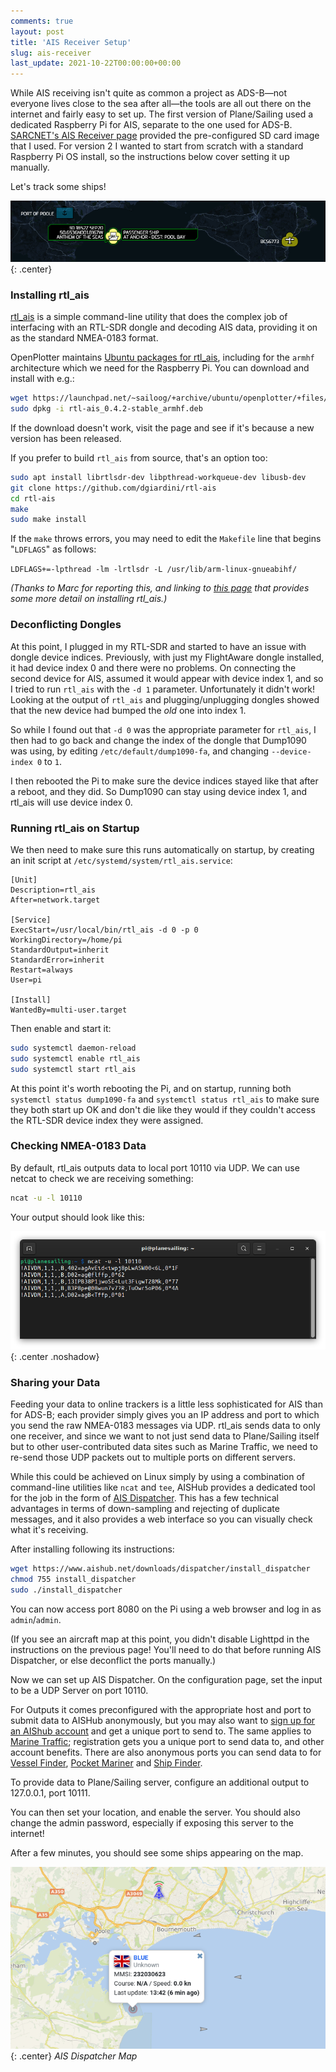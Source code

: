 ```yaml
---
comments: true
layout: post
title: 'AIS Receiver Setup'
slug: ais-receiver
last_update: 2021-10-22T00:00:00+00:00
---
```


While AIS receiving isn't quite as common a project as ADS-B&mdash;not everyone lives close to the sea after all&mdash;the tools are all out there on the internet and fairly easy to set up. The first version of Plane/Sailing used a dedicated Raspberry Pi for AIS, separate to the one used for ADS-B. [SARCNET's AIS Receiver page](https://www.sarcnet.org/ais-receiver.html) provided the pre-configured SD card image that I used. For version 2 I wanted to start from scratch with a standard Raspberry Pi OS install, so the instructions below cover setting it up manually.

Let's track some ships!

![Anthem of the Seas in Plane/Sailing](/hardware/planesailing/anthem.png){: .center}

### Installing rtl_ais

[rtl_ais](https://github.com/dgiardini/rtl-ais) is a simple command-line utility that does the complex job of interfacing with an RTL-SDR dongle and decoding AIS data, providing it on as the standard NMEA-0183 format.

OpenPlotter maintains [Ubuntu packages for rtl_ais](https://launchpad.net/~sailoog/+archive/ubuntu/openplotter/+sourcepub/11585432/+listing-archive-extra), including for the `armhf` architecture which we need for the Raspberry Pi. You can download and install with e.g.:

```bash
wget https://launchpad.net/~sailoog/+archive/ubuntu/openplotter/+files/rtl-ais_0.4.2-stable_armhf.deb
sudo dpkg -i rtl-ais_0.4.2-stable_armhf.deb
```

If the download doesn't work, visit the page and see if it's because a new version has been released.

If you prefer to build `rtl_ais` from source, that's an option too:

```bash
sudo apt install librtlsdr-dev libpthread-workqueue-dev libusb-dev
git clone https://github.com/dgiardini/rtl-ais
cd rtl-ais
make
sudo make install
```

If the `make` throws errors, you may need to edit the `Makefile` line that begins "`LDFLAGS`" as follows:

`LDFLAGS+=-lpthread -lm -lrtlsdr -L /usr/lib/arm-linux-gnueabihf/`

*(Thanks to Marc for reporting this, and linking to [this page](https://pysselilivet.blogspot.com/2020/05/ais-reciever-for-raspberry-pi-2-channel.html) that provides some more detail on installing rtl_ais.)*

### Deconflicting Dongles

At this point, I plugged in my RTL-SDR and started to have an issue with dongle device indices. Previously, with just my FlightAware dongle installed, it had device index 0 and there were no problems. On connecting the second device for AIS, assumed it would appear with device index 1, and so I tried to run `rtl_ais` with the `-d 1` parameter. Unfortunately it didn't work! Looking at the output of `rtl_ais` and plugging/unplugging dongles showed that the new device had bumped the *old* one into index 1.

So while I found out that `-d 0` was the appropriate parameter for `rtl_ais`, I then had to go back and change the index of the dongle that Dump1090 was using, by editing `/etc/default/dump1090-fa`, and changing `--device-index 0` to `1`.

I then rebooted the Pi to make sure the device indices stayed like that after a reboot, and they did. So Dump1090 can stay using device index 1, and rtl_ais will use device index 0.


### Running rtl_ais on Startup

We then need to make sure this runs automatically on startup, by creating an init script at `/etc/systemd/system/rtl_ais.service`:

```
[Unit]
Description=rtl_ais
After=network.target

[Service]
ExecStart=/usr/local/bin/rtl_ais -d 0 -p 0
WorkingDirectory=/home/pi
StandardOutput=inherit
StandardError=inherit
Restart=always
User=pi

[Install]
WantedBy=multi-user.target
```

Then enable and start it:

```bash
sudo systemctl daemon-reload
sudo systemctl enable rtl_ais
sudo systemctl start rtl_ais
```

At this point it's worth rebooting the Pi, and on startup, running both `systemctl status dump1090-fa` and `systemctl status rtl_ais` to make sure they both start up OK and don't die like they would if they couldn't access the RTL-SDR device index they were assigned.


### Checking NMEA-0183 Data

By default, rtl_ais outputs data to local port 10110 via UDP. We can use netcat to check we are receiving something:

```bash
ncat -u -l 10110
```

Your output should look like this:

![Terminal showing AIS NMEA-0183 data](/hardware/planesailing/ais-nmea.png){: .center .noshadow}


### Sharing your Data

Feeding your data to online trackers is a little less sophisticated for AIS than for ADS-B; each provider simply gives you an IP address and port to which you send the raw NMEA-0183 messages via UDP. rtl_ais sends data to only one receiver, and since we want to not just send data to Plane/Sailing itself but to other user-contributed data sites such as Marine Traffic, we need to re-send those UDP packets out to multiple ports on different servers.

While this could be achieved on Linux simply by using a combination of command-line utilities like `ncat` and `tee`, AISHub provides a dedicated tool for the job in the form of [AIS Dispatcher](https://www.aishub.net/ais-dispatcher). This has a few technical advantages in terms of down-sampling and rejecting of duplicate messages, and it also provides a web interface so you can visually check what it's receiving.

After installing following its instructions:

```bash
wget https://www.aishub.net/downloads/dispatcher/install_dispatcher
chmod 755 install_dispatcher
sudo ./install_dispatcher
```

You can now access port 8080 on the Pi using a web browser and log in as `admin`/`admin`.

(If you see an aircraft map at this point, you didn't disable Lighttpd in the instructions on the previous page! You'll need to do that before running AIS Dispatcher, or else deconflict the ports manually.)

Now we can set up AIS Dispatcher. On the configuration page, set the input to be a UDP Server on port 10110.

For Outputs it comes preconfigured with the appropriate host and port to submit data to  AISHub anonymously, but you may also want to [sign up for an AIShub account](http://www.aishub.net/join-us) and get a unique port to send to. The same applies to [Marine Traffic](https://www.marinetraffic.com/en/users/register/1/12); registration gets you a unique port to send data to, and other account benefits. There are also anonymous ports you can send data to for [Vessel Finder](https://stations.vesselfinder.com/become-partner), [Pocket Mariner](http://pocketmariner.com/ais-ship-tracking/cover-your-area/) and [Ship Finder](https://shipfinder.co/about/coverage/).

To provide data to Plane/Sailing server, configure an additional output to 127.0.0.1, port 10111.

You can then set your location, and enable the server. You should also change the admin password, especially if exposing this server to the internet!

After a few minutes, you should see some ships appearing on the map.

![AIS Dispatcher Map](/hardware/planesailing/ais-dispatcher.png){: .center}
*AIS Dispatcher Map*